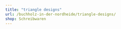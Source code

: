 ```yaml
---
title: "triangle designs"
url: /buchholz-in-der-nordheide/triangle-designs/
shop: Schreibwaren
---
```


